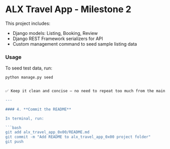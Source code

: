 # ALX Travel App - Milestone 2

This project includes:

- Django models: Listing, Booking, Review
- Django REST Framework serializers for API
- Custom management command to seed sample listing data

### Usage

To seed test data, run:

```bash
python manage.py seed


✅ Keep it clean and concise — no need to repeat too much from the main repo's README.

---

#### 4. **Commit the README**

In terminal, run:

```bash
git add alx_travel_app_0x00/README.md
git commit -m "Add README to alx_travel_app_0x00 project folder"
git push
